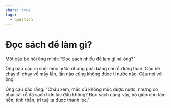 ```yaml
---
share: true
tags:
  - question
---
```

# Đọc sách để làm gì?
Một cậu bé hỏi ông mình: "Đọc sách nhiều để làm gì hả ông?"

Ông bảo cậu ra suối múc nước nhưng phải bằng cái rổ đựng than. Cậu bé chạy đi chạy về mấy lần, lần nào cũng không được tí nước nào. Cậu nói với ông.

Ông cậu bảo rằng: "Cháu xem, mặc dù không múc được nước, nhưng có phải cái rổ đã sạch hơn lúc đầu không? Đọc sách cũng vậy, nó giúp cho tâm hồn, tinh thần, trí tuệ ta được thanh lọc."



